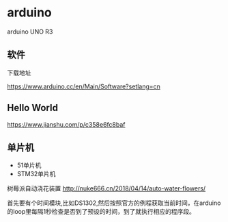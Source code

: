 # arduino

arduino UNO R3


## 软件

下载地址

https://www.arduino.cc/en/Main/Software?setlang=cn


## Hello World

https://www.jianshu.com/p/c358e6fc8baf

## 单片机

* 51单片机
* STM32单片机



树莓派自动浇花装置
http://nuke666.cn/2018/04/14/auto-water-flowers/





首先要有个时间模块,比如DS1302,然后按照官方的例程获取当前时间，在arduino 的loop里每隔1秒检查是否到了预设的时间，到了就执行相应的程序段。
